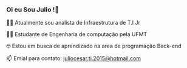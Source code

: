 ### Oi eu Sou Julio !👋


👨‍💻 Atualmente sou analista de Infraestrutura de T.I Jr

👨‍🎓 Estudante de Engenharia de computação pela UFMT

🤓 Estou em busca de aprendizado na area de programação Back-end

📫 Emial para contato: juliocesar.ti.2015@hotmail.com

